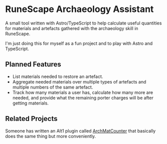 # RuneScape Archaeology Assistant

A small tool written with Astro/TypeScript to help calculate useful quantities for materials and artefacts gathered with the archaeology skill in RuneScape.

I'm just doing this for myself as a fun project and to play with Astro and TypeScript.

## Planned Features

* List materials needed to restore an artefact.
* Aggregate needed materials over multiple types of artefacts and multiple numbers of the same artefact.
* Track how many materials a user has, calculate how many more are needed, and provide what the remaining porter charges will be after getting materials.

## Related Projects

Someone has written an Alt1 plugin called [ArchMatCounter](https://github.com/ZeroGwafa/ArchMatCounter) that basically does the same thing but more conveniently.
